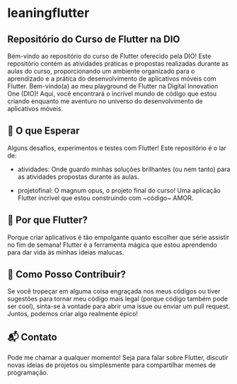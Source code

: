 # leaningflutter

## Repositório do Curso de Flutter na DIO

Bem-vindo ao repositório do curso de Flutter oferecido pela DIO! Este repositório contém as atividades práticas e propostas realizadas durante as aulas do curso, proporcionando um ambiente organizado para o aprendizado e a prática do desenvolvimento de aplicativos móveis com Flutter.
Bem-vindo(a) ao meu playground de Flutter na Digital Innovation One (DIO)! Aqui, você encontrará o incrível mundo de código que estou criando enquanto me aventuro no universo do desenvolvimento de aplicativos móveis.

## 🌟 O que Esperar
Alguns desafios, experimentos e testes com Flutter! Este repositório é o lar de:

- atividades: Onde guardo minhas soluções brilhantes (ou nem tanto) para as atividades propostas durante as aulas.

- projetofinal: O magnum opus, o projeto final do curso! Uma aplicação Flutter incrível que estou construindo com ~código~ AMOR.

## 🚀 Por que Flutter?
Porque criar aplicativos é tão empolgante quanto escolher que série assistir no fim de semana! Flutter é a ferramenta mágica que estou aprendendo para dar vida às minhas ideias malucas.

## 🎉 Como Posso Contribuir?
Se você tropeçar em alguma coisa engraçada nos meus códigos ou tiver sugestões para tornar meu código mais legal (porque código também pode ser cool), sinta-se à vontade para abrir uma issue ou enviar um pull request. Juntos, podemos criar algo realmente épico!

## 📬 Contato
Pode me chamar a qualquer momento! Seja para falar sobre Flutter, discutir novas ideias de projetos ou simplesmente para compartilhar memes de programação.
